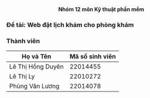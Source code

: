 <p align="center"><strong>Nhóm 12 môn Kỹ thuật phần mềm</strong></p>

### Đề tài: Web đặt lịch khám cho phòng khám

### Thành viên

| Họ và Tên           | Mã số sinh viên |
|---------------------|-----------------|
| Lê Thị Hồng Duyên   | 22014455        |
| Lê Thị Ly           | 22010272        |
| Phùng Văn Lương     | 22014078        |
